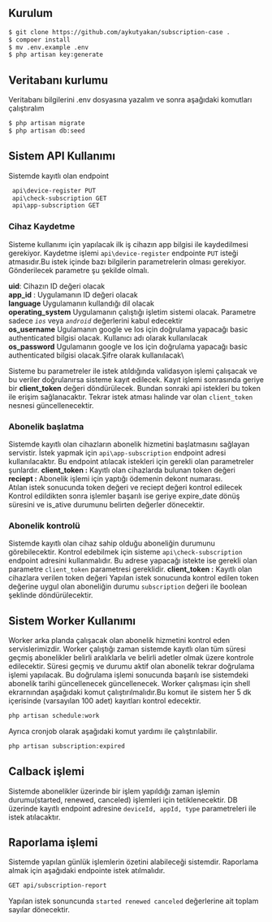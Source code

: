 ## Kurulum
```sh
$ git clone https://github.com/aykutyakan/subscription-case .
$ compoer install
$ mv .env.example .env
$ php artisan key:generate
```
## Veritabanı kurlumu
Veritabanı bilgilerini .env dosyasına yazalım ve sonra aşağıdaki komutları çalıştıralım

```sh
$ php artisan migrate
$ php artisan db:seed
```

## Sistem API Kullanımı
Sistemde kayıtlı olan endpoint 
```sh
 api\device-register PUT
 api\check-subscription GET
 api\app-subscription GET
```

### Cihaz Kaydetme
Sisteme kullanımı için yapılacak ilk iş cihazın app bilgisi ile kaydedilmesi gerekiyor.
Kaydetme işlemi `api\device-register` endpointe `PUT` isteği atmasıdır.Bu istek içinde bazı bilgilerin parametrelerin olması gerekiyor.
Gönderilecek parametre şu şekilde olmalı.


**uid**: Cihazın ID değeri olacak\
**app_id** : Uygulamanın ID değeri olacak\
**language** Uygulamanın kullandığı dil olacak\
**operating_system** Uygulamanın çalıştığı işletim sistemi olacak. Parametre sadece *`ios`* veya *`android`* değerlerini kabul edecektir\
**os_username** Ugulamanın google ve Ios için doğrulama yapacağı basic authenticated bilgisi olacak. Kullanıcı adı olarak kullanılacak\
**os_password** Ugulamanın google ve Ios için doğrulama yapacağı basic authenticated bilgisi olacak.Şifre olarak kullanılacak\

Sisteme bu parametreler ile istek atıldığında validasyon işlemi çalışacak ve bu veriler doğrulanırsa sisteme kayıt edilecek. Kayıt işlemi sonrasında geriye bir **client_token** değeri döndürülecek. Bundan sonraki api istekleri bu token ile erişim sağlanacaktır. Tekrar istek atması halinde var olan `client_token` nesnesi güncellenecektir.

### Abonelik başlatma 
Sistemde kayıtlı olan cihazların abonelik hizmetini başlatmasını sağlayan servistir. İstek yapmak için `api\app-subscription`  endpoint adresi kullanılacaktır. Bu endpoint atılacak istekleri için gerekli olan parametreler şunlardır.
**client_token :** Kayıtlı olan cihazlarda bulunan token değeri\
**reciept :** Abonelik işlemi için yaptığı ödemenin dekont numarası.\
Atılan istek sonucunda token değeri ve reciept değeri kontrol edilecek 
Kontrol edildikten sonra işlemler başarılı ise geriye expire_date dönüş süresini ve is_ative durumunu belirten değerler dönecektir.

### Abonelik kontrolü
Sistemde kayıtlı olan cihaz sahip olduğu aboneliğin durumunu görebilecektir. Kontrol edebilmek için sisteme `api\check-subscription` endpoint adresini kullanmalıdır. Bu adrese yapacağı istekte ise gerekli olan parametre `client_token` parametresi gereklidir.
**client_token :** Kayıtlı olan cihazlara verilen token değeri
Yapılan istek sonucunda kontrol edilen token değerine uygul olan aboneliğin durumu `subscription` değeri ile boolean şeklinde döndürülecektir.
## Sistem Worker Kullanımı
Worker arka planda çalışacak olan abonelik hizmetini kontrol eden servislerimizdir. Worker çalıştığı zaman sistemde kayıtlı olan tüm süresi geçmiş abonelikler belirli aralıklarla ve belirli adetler olmak üzere kontrole edilecektir. Süresi geçmiş  ve durumu aktif olan abonelik tekrar doğrulama işlemi yapılacak. Bu doğrulama işlemi sonucunda başarılı ise sistemdeki abonelik tarihi güncellenecek güncellenecek. Worker çalışması için shell ekrarnından aşağıdaki komut çalıştırılmalıdır.Bu komut ile sistem her 5 dk içerisinde (varsayılan 100 adet) kayıtları kontrol edecektir.
```sh
php artisan schedule:work
```
Ayrıca cronjob olarak aşağıdaki komut yardımı ile çalıştırılabilir.
```sh
php artisan subscription:expired
```


## Calback işlemi

Sistemde abonelikler üzerinde bir işlem yapıldığı zaman işlemin durumu(started, renewed, canceled) işlemleri için tetiklenecektir. DB üzerinde kayıtlı endpoint adresine `deviceId, appId, type`  parametreleri ile  istek atılacaktır. 

## Raporlama işlemi

Sistemde yapılan günlük işlemlerin özetini alabileceği sistemdir. Raporlama almak için aşağıdaki endpointe istek atılmalıdır. 
```sh
GET api/subscription-report
```
Yapılan istek sonuncunda `started renewed canceled` değerlerine ait toplam sayılar dönecektir.
